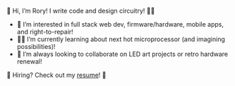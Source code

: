 👋 Hi, I’m Rory! I write code and design circuitry! 👨‍💻

- 👀 I’m interested in full stack web dev, firmware/hardware, mobile apps, and right-to-repair!
- 👨‍🎓 I’m currently learning about next hot microprocessor (and imagining possibilities)!
- 🤝 I’m always looking to collaborate on LED art projects or retro hardware renewal!

📌 Hiring? Check out my [resume](https://github.com/rorosaurus/resume)! 📄

<!---
rorosaurus/rorosaurus is a ✨ special ✨ repository because its `README.md` (this file) appears on your GitHub profile.
You can click the Preview link to take a look at your changes.
--->

